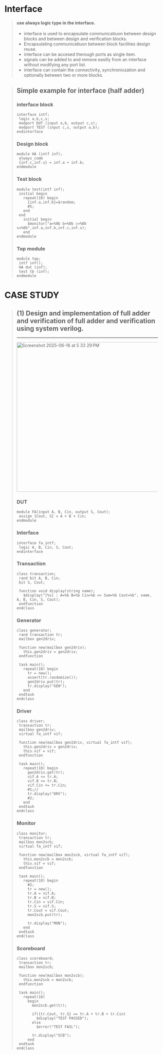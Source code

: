 # Interface
> #### use always logic type in the interface.
> - interface is used to encapsulate communicatiuon between design blocks and between design and verification blocks.
> - Encapsulating communicatiuon between block facilities design reuse.
> - interface can be accesed therough ports as single item.
> - signals can be added to and remove easilly from an interface without modifying any port list.
> - interface can contain the connectivity, synchronixzation and optionally between two or more blocks.
> 

> ## Simple example for interface (half adder)
> ### interface block
>
> ```
> interface intf;
>  logic a,b,c,s;
>  modport DUT (input a,b, output c,s);
>  modport TEST (input c,s, output a,b);
>endinterface
> ```
> 
> ### Design block
> 
>```
>module HA (intf inf);
>  always_comb
>  {inf.c,inf.s} = inf.a + inf.b;
>endmodule
>```
>
>### Test block
> 
>```
>module test(intf inf);
>  initial begin
>    repeat(10) begin
>      {inf.a,inf.b}=$random;
>      #5;
>    end
>  end
>    initial begin
>      $monitor("a=%0b b=%0b c=%0b s=%0b",inf.a,inf.b,inf.c,inf.s);
>    end
>endmodule
>```
>
>### Top module
> 
>```
>module top;
>  intf inf();
>  HA dut (inf);
>  test tb (inf);
>endmodule
>```
# CASE STUDY
> ## (1) Design and implementation of full adder and verification  of full adder and verification using system verilog.
> -----------
> <img width="490" alt="Screenshot 2025-06-16 at 5 33 29 PM" src="https://github.com/user-attachments/assets/3b09c5b8-1138-498c-871a-57ea323eb951" />
>
> ### DUT
> 
>```
>module FA(input A, B, Cin, output S, Cout);
>  assign {Cout, S} = A + B + Cin;
>endmodule
>```
>
> ### Interface
> 
> ```
> interface fa_intf;
>  logic A, B, Cin, S, Cout;
>endinterface
> ```
> 
> ### Transaction
> 
> ```
> class transaction;
>  rand bit A, B, Cin;     
>  bit S, Cout;             
>
>  function void display(string name);
>    $display("[%s] : A=%b B=%b Cin=%b => Sum=%b Cout=%b", name, A, B, Cin, S, Cout);
>  endfunction
>endclass
> ```
> 
> ### Generator
> 
> ```
> class generator;
>  rand transaction tr;
>  mailbox gen2driv;
>  
>  function new(mailbox gen2driv);
>    this.gen2driv = gen2driv;
>  endfunction
>  
>  task main();
>    repeat(10) begin
>      tr = new();
>      assert(tr.randomize());
>      gen2driv.put(tr);
>      tr.display("GEN");
>    end
>  endtask
>endclass
> ```
> 
> ### Driver
> 
> ```
> class driver;
>  transaction tr;
>  mailbox gen2driv;
>  virtual fa_intf vif;
>  
>  function new(mailbox gen2driv, virtual fa_intf vif);
>    this.gen2driv = gen2driv;
>    this.vif = vif;
>  endfunction
>  
>  task main();
>    repeat(10) begin
>      gen2driv.get(tr);
>      vif.A <= tr.A;
>      vif.B <= tr.B;
>      vif.Cin <= tr.Cin;
>      #1;//
>      tr.display("DRV");
>      #2;
>    end
>  endtask
>endclass
> ```
> 
> ### Monitor
> 
> ```
> class monitor;
>  transaction tr;
>  mailbox mon2scb;
>  virtual fa_intf vif;
>  
>  function new(mailbox mon2scb, virtual fa_intf vif); 
>    this.mon2scb = mon2scb;
>    this.vif = vif;
>  endfunction
>  
>  task main();
>    repeat(10) begin
>      #2;
>      tr = new();
>      tr.A = vif.A;
>      tr.B = vif.B;
>      tr.Cin = vif.Cin;
>      tr.S = vif.S;
>      tr.Cout = vif.Cout;
>      mon2scb.put(tr);
>      
>      tr.display("MON");
>    end
>  endtask
>endclass
> ```
> 
> ### Scoreboard
> 
> ```
> class scoreboard;
>  transaction tr;
>  mailbox mon2scb;
>  
>  function new(mailbox mon2scb);
>    this.mon2scb = mon2scb;
>  endfunction
>  
>  task main();
>    repeat(10)
>      begin
>        mon2scb.get(tr);
>        
>        if({tr.Cout, tr.S} == tr.A + tr.B + tr.Cin)
>          $display("TEST PASSED");
>        else
>          $error("TEST FAIL");
>        
>        tr.display("SCB");
>      end
>  endtask
>endclass
> ```



